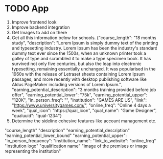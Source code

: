 # TODO App
1. Improve frontend look
2. Improve backend integration
3. Get Images to add on there
4. Get all this information below for schools.
{"course_length": "18 months study", "description": "Lorem Ipsum is simply dummy text of the printing and typesetting industry. Lorem Ipsum has been the industry's standard dummy text ever since the 1500s, when an unknown printer took a galley of type and scrambled it to make a type specimen book. It has survived not only five centuries, but also the leap into electronic typesetting, remaining essentially unchanged. It was popularised in the 1960s with the release of Letraset sheets containing Lorem Ipsum passages, and more recently with desktop publishing software like Aldus PageMaker including versions of Lorem Ipsum.", "earning_potential_description": "3 months training provided before job offer", "earning_potential_lower": "75k", "earning_potential_upper": "120K", "in_person_freq": "", "institution": "GAMES ARE US", "link": "https://www.universitygames.com/", "online_freq": "Online 4 days a week", "qual_icon": "https://qual_icon", "qual_name": "Game Designer", "qualuuid": "qual-1234"}
5. Determine the sideline cohesive features like account management etc.

"course_length"
"description"
"earning_potential_description"
 "earning_potential_lower_bound" 
 "earning_potential_upper":
 "in_person_frequency": 
"institution_name":
"link_to_website":
"online_freq"
"institution logo"
"qualification name"
"image of the premises or image representing the institution"
